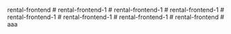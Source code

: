 rental-frontend
#   r e n t a l - f r o n t e n d - 1  
 #   r e n t a l - f r o n t e n d - 1  
 #   r e n t a l - f r o n t e n d - 1  
 #   r e n t a l - f r o n t e n d - 1  
 #   r e n t a l - f r o n t e n d - 1  
 #   r e n t a l - f r o n t e n d - 1  
 #   r e n t a l - f r o n t e n d  
 #   a a a  
 